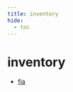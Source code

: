 ```yaml
---
title: inventory
hide:
  - toc
---
```


# inventory

- [fia](https://cu-esiil.github.io/data-library/library/fia/)  
  <small></small>